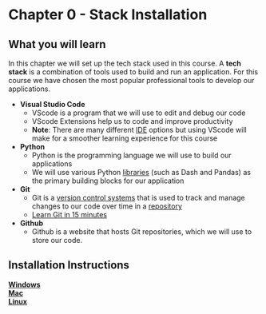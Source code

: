 # Chapter 0 - Stack Installation
## What you will learn

In this chapter we will set up the tech stack used in this course.  A **tech stack** is a combination of tools used to build and run an application.  For this course we have chosen the most popular professional tools to develop our applications.

- **Visual Studio Code**
  - VScode is a program that we will use to edit and debug our code
  - VScode Extensions help us to code and improve productivity
  - **Note**: There are many different [IDE](https://www.codecademy.com/article/what-is-an-ide) options but using VScode will make for a smoother learning experience for this course
- **Python**
  - Python is the programming language we will use to build our applications
  - We will use various Python [libraries](https://www.geeksforgeeks.org/libraries-in-python/) (such as Dash and Pandas) as the primary building blocks for our application
- **Git**
  - Git is a [version control systems](https://www.geeksforgeeks.org/version-control-systems/) that is used to track and manage changes to our code over time in a [repository](https://www.geeksforgeeks.org/what-is-a-git-repository/)
  - [Learn Git in 15 minutes](https://youtu.be/USjZcfj8yxE)
- **Github**
  -  Github is a website that hosts Git repositories, which we will use to store our code.


## Installation Instructions
[**Windows**](chapter0_windows.md)\
[**Mac**](chapter0_mac.md)\
[**Linux**](chapter0_linux.md)
